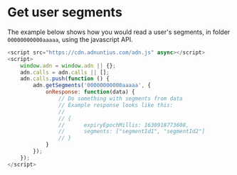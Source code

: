 # Get user segments

The example below shows how you would read a user's segments, in folder `00000000000aaaaa`, using the javascript API.

```javascript
<script src="https://cdn.adnuntius.com/adn.js" async></script>
<script>
    window.adn = window.adn || {};
    adn.calls = adn.calls || [];
    adn.calls.push(function () {
        adn.getSegments('00000000000aaaaa', {
            onResponse: function(data) {
                // Do something with segments from data
                // Example response looks like this:
                //
                // { 
                //      expiryEpochMillis: 1630918773608,
                //      segments: ["segmentId1", "segmentId2"]
                // }
            }
        });
    });
</script>
```

